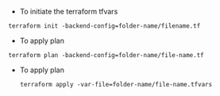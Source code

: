 * To initiate the terraform tfvars

```
terraform init -backend-config=folder-name/filename.tf
```
* To apply plan

```
terraform plan -backend-config=folder-name/file-name.tf
```
* To apply plan
  
  ```
  terraform apply -var-file=folder-name/file-name.tfvars
  ```
